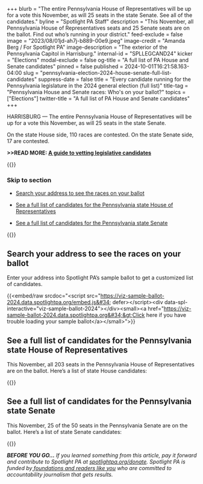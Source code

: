 +++
blurb = "The entire Pennsylvania House of Representatives will be up for a vote this November, as will 25 seats in the state Senate. See all of the candidates."
byline = "Spotlight PA Staff"
description = "This November, all Pennsylvania House of Representatives seats and 25 Senate seats are on the ballot. Find out who’s running in your district."
feed-exclude = false
image = "2023/08/01jd-ah7j-b889-00e9.jpeg"
image-credit = "Amanda Berg / For Spotlight PA"
image-description = "The exterior of the Pennsylvania Capitol in Harrisburg."
internal-id = "SPLLEGCAND24"
kicker = "Elections"
modal-exclude = false
og-title = "A full list of PA House and Senate candidates"
pinned = false
published = 2024-10-01T16:21:58.163-04:00
slug = "pennsylvania-election-2024-house-senate-full-list-candidates"
suppress-date = false
title = "Every candidate running for the Pennsylvania legislature in the 2024 general election (full list)"
title-tag = "Pennsylvania House and Senate races: Who's on your ballot?"
topics = ["Elections"]
twitter-title = "A full list of PA House and Senate candidates"
+++

HARRISBURG — The entire Pennsylvania House of Representatives will be up for a vote this November, as will 25 seats in the state Senate.

On the state House side, 110 races are contested. On the state Senate side, 17 are contested.

<b>>>READ MORE: <a href="https://www.spotlightpa.org/news/2024/09/pennsylvania-general-election-2024-legislative-house-senate-races-candidate-vetting-guide/">A guide to vetting legislative candidates</a></b>

{{<toc>}}

### Skip to section

- <a href="#spl-heading-1">Search your address to see the races on your ballot</a>

- <a href="#spl-heading-2">See a full list of candidates for the Pennsylvania state House of Representatives</a>

- <a href="#spl-heading-3">See a full list of candidates for the Pennsylvania state Senate</a>

{{</toc>}}

<h2 id="spl-heading-1">Search your address to see the races on your ballot</h2>

Enter your address into Spotlight PA’s sample ballot to get a customized list of candidates.

{{<embed/raw srcdoc="&lt;script src=&#34;https://viz-sample-ballot-2024.data.spotlightpa.org/embed.js&#34; defer&gt;&lt;/script&gt;&lt;div data-spl-interactive=&#34;viz-sample-ballot-2024&#34;&gt;&lt;/div&gt;&lt;small&gt;&lt;a href=&#34;https://viz-sample-ballot-2024.data.spotlightpa.org&#34;&gt;Click here if you have trouble loading your sample ballot&lt;/a&gt;&lt;/small&gt;">}}


<h2 id="spl-heading-2">See a full list of candidates for the Pennsylvania state House of Representatives</h2>

This November, all 203 seats in the Pennsylvania House of Representatives are on the ballot. Here’s a list of state House candidates:

{{<flourish src="visualisation/19433958" >}}

<h2 id="spl-heading-3">See a full list of candidates for the Pennsylvania state Senate</h2>

This November, 25 of the 50 seats in the Pennsylvania Senate are on the ballot. Here’s a list of state Senate candidates:

{{<flourish src="visualisation/19630632" >}}

<strong><em>BEFORE YOU GO…</em></strong><em> If you learned something from this article, pay it forward and contribute to Spotlight PA at </em><a href="https://www.spotlightpa.org/donate"><em>spotlightpa.org/donate</em></a><em>. Spotlight PA is funded by</em><a href="https://www.spotlightpa.org/support"><em> foundations and readers like you</em></a><em> who are committed to accountability journalism that gets results.</em>

